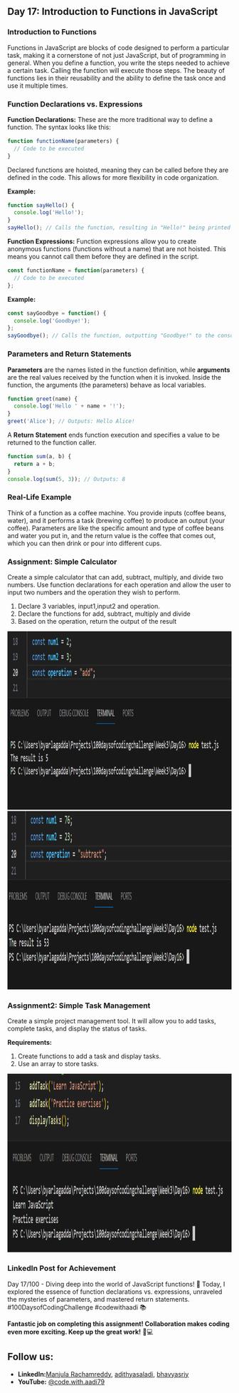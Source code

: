 ## Day 17: Introduction to Functions in JavaScript

### Introduction to Functions

Functions in JavaScript are blocks of code designed to perform a particular task, making it a cornerstone of not just JavaScript, but of programming in general. When you define a function, you write the steps needed to achieve a certain task. Calling the function will execute those steps. The beauty of functions lies in their reusability and the ability to define the task once and use it multiple times.

### Function Declarations vs. Expressions

**Function Declarations:**
These are the more traditional way to define a function. The syntax looks like this:

```javascript
function functionName(parameters) {
  // Code to be executed
}
```

Declared functions are hoisted, meaning they can be called before they are defined in the code. This allows for more flexibility in code organization.

**Example:**

```javascript
function sayHello() {
  console.log('Hello!');
}
sayHello(); // Calls the function, resulting in "Hello!" being printed to the console.
```

**Function Expressions:**
Function expressions allow you to create anonymous functions (functions without a name) that are not hoisted. This means you cannot call them before they are defined in the script.

```javascript
const functionName = function(parameters) {
  // Code to be executed
};
```

**Example:**

```javascript
const sayGoodbye = function() {
  console.log('Goodbye!');
};
sayGoodbye(); // Calls the function, outputting "Goodbye!" to the console.
```

### Parameters and Return Statements

**Parameters** are the names listed in the function definition, while **arguments** are the real values received by the function when it is invoked. Inside the function, the arguments (the parameters) behave as local variables.

```javascript
function greet(name) {
  console.log('Hello ' + name + '!');
}
greet('Alice'); // Outputs: Hello Alice!
```

A **Return Statement** ends function execution and specifies a value to be returned to the function caller.

```javascript
function sum(a, b) {
  return a + b;
}
console.log(sum(5, 3)); // Outputs: 8
```

### Real-Life Example

Think of a function as a coffee machine. You provide inputs (coffee beans, water), and it performs a task (brewing coffee) to produce an output (your coffee). Parameters are like the specific amount and type of coffee beans and water you put in, and the return value is the coffee that comes out, which you can then drink or pour into different cups.

### Assignment: Simple Calculator

Create a simple calculator that can add, subtract, multiply, and divide two numbers. Use function declarations for each operation and allow the user to input two numbers and the operation they wish to perform.

1. Declare 3 variables, input1,input2 and operation.
2. Declare the functions for add, subtract, multiply and divide
3. Based on the operation, return the output of the result

<center><img src="https://github.com/adithyasai/100daysofcodingchallenge/blob/main/images/week3_ss3.png" width="800" height="400"></center>

<center><img src="https://github.com/adithyasai/100daysofcodingchallenge/blob/main/images/week3_ss4.png" width="800" height="400"></center>

### Assignment2: Simple Task Management

Create a simple project management tool. It will allow you to add tasks, complete tasks, and display the status of tasks.

**Requirements:**

1. Create functions to add a task and display tasks.
2. Use an array to store tasks.

<center><img src="https://github.com/adithyasai/100daysofcodingchallenge/blob/main/images/week3_ss5.png" width="800" height="400"></center>


### LinkedIn Post for Achievement
Day 17/100 - Diving deep into the world of JavaScript functions! 🚀 Today, I explored the essence of function declarations vs. expressions, unraveled the mysteries of parameters, and mastered return statements. #100DaysofCodingChallenge #codewithaadi 📚

**Fantastic job on completing this assignment! Collaboration makes coding even more exciting. Keep up the great work!** 🚀💻

## Follow us:
- **LinkedIn:**[Manjula Rachamreddy](https://www.linkedin.com/in/manjula-rachamreddy-182001255/), [adithyasaladi](https://www.linkedin.com/in/adithyasaladi/), [bhavyasriy](https://www.linkedin.com/in/bhavyasriy/)
- **YouTube:** [@code.with.aadi79](https://www.youtube.com/@Code.with.aadi79)

